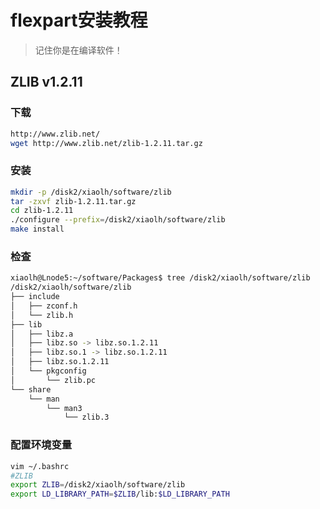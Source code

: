 # flexpart安装教程

> 记住你是在编译软件！

## ZLIB v1.2.11

### 下载
``` bash
http://www.zlib.net/
wget http://www.zlib.net/zlib-1.2.11.tar.gz
```

### 安装
``` bash
mkdir -p /disk2/xiaolh/software/zlib
tar -zxvf zlib-1.2.11.tar.gz
cd zlib-1.2.11
./configure --prefix=/disk2/xiaolh/software/zlib
make install
```
### 检查

``` bash
xiaolh@Lnode5:~/software/Packages$ tree /disk2/xiaolh/software/zlib 
/disk2/xiaolh/software/zlib
├── include
│   ├── zconf.h
│   └── zlib.h
├── lib
│   ├── libz.a
│   ├── libz.so -> libz.so.1.2.11
│   ├── libz.so.1 -> libz.so.1.2.11
│   ├── libz.so.1.2.11
│   └── pkgconfig
│       └── zlib.pc
└── share
    └── man
        └── man3
            └── zlib.3
```
### 配置环境变量
``` bash
vim ~/.bashrc
#ZLIB
export ZLIB=/disk2/xiaolh/software/zlib
export LD_LIBRARY_PATH=$ZLIB/lib:$LD_LIBRARY_PATH
```





